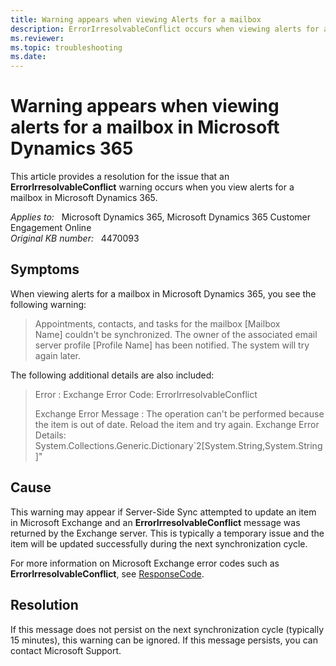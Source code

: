 ```yaml
---
title: Warning appears when viewing Alerts for a mailbox
description: ErrorIrresolvableConflict occurs when viewing alerts for a mailbox in Microsoft Dynamics 365. Provides a resolution.
ms.reviewer: 
ms.topic: troubleshooting
ms.date: 
---
```

# Warning appears when viewing alerts for a mailbox in Microsoft Dynamics 365

This article provides a resolution for the issue that an **ErrorIrresolvableConflict** warning occurs when you view alerts for a mailbox in Microsoft Dynamics 365.

_Applies to:_ &nbsp; Microsoft Dynamics 365, Microsoft Dynamics 365 Customer Engagement Online  
_Original KB number:_ &nbsp; 4470093

## Symptoms

When viewing alerts for a mailbox in Microsoft Dynamics 365, you see the following warning:

> Appointments, contacts, and tasks for the mailbox [Mailbox Name] couldn't be synchronized. The owner of the associated email server profile [Profile Name] has been notified. The system will try again later.

The following additional details are also included:

> Error : Exchange Error Code: ErrorIrresolvableConflict
>
> Exchange Error Message : The operation can't be performed because the item is out of date. Reload the item and try again. Exchange Error Details: System.Collections.Generic.Dictionary`2[System.String,System.String]"

## Cause

This warning may appear if Server-Side Sync attempted to update an item in Microsoft Exchange and an **ErrorIrresolvableConflict** message was returned by the Exchange server. This is typically a temporary issue and the item will be updated successfully during the next synchronization cycle.

For more information on Microsoft Exchange error codes such as **ErrorIrresolvableConflict**, see [ResponseCode](/exchange/client-developer/web-service-reference/responsecode).

## Resolution

If this message does not persist on the next synchronization cycle (typically 15 minutes), this warning can be ignored. If this message persists, you can contact Microsoft Support.
